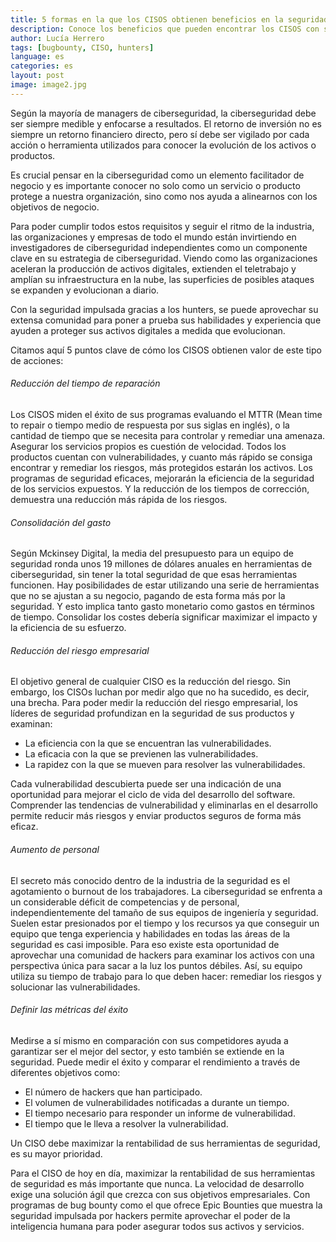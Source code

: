 ```yaml
---
title: 5 formas en la que los CISOS obtienen beneficios en la seguridad impulsada por los hunters
description: Conoce los beneficios que pueden encontrar los CISOS con sus departamentos de seguridad gracias al trabajo de los hunters
author: Lucía Herrero
tags: [bugbounty, CISO, hunters]
language: es
categories: es
layout: post
image: image2.jpg
---
```


Según la mayoría de managers de ciberseguridad, la ciberseguridad debe ser siempre medible y enfocarse a resultados. El retorno de inversión no es siempre un retorno financiero directo, pero sí debe ser vigilado por cada acción o herramienta utilizados para conocer la evolución de los activos o productos.  

Es crucial pensar en la ciberseguridad como un elemento facilitador de negocio y es importante conocer no solo como un servicio o producto protege a nuestra organización, sino como nos ayuda a alinearnos con los objetivos de negocio. 

Para poder cumplir todos estos requisitos y seguir el ritmo de la industria, las organizaciones y empresas de todo el mundo están invirtiendo en investigadores de ciberseguridad independientes como un componente clave en su estrategia de ciberseguridad. Viendo como las organizaciones aceleran la producción de activos digitales, extienden el teletrabajo y amplían su infraestructura en la nube, las superficies de posibles ataques se expanden y evolucionan a diario.  

Con la seguridad impulsada gracias a los hunters, se puede aprovechar su extensa comunidad para poner a prueba sus habilidades y experiencia que ayuden a proteger sus activos digitales a medida que evolucionan. 

Citamos aquí 5 puntos clave de cómo los CISOS obtienen valor de este tipo de acciones: 

###### Reducción del tiempo de reparación

Los CISOS miden el éxito de sus programas evaluando el MTTR (Mean time to repair o tiempo medio de respuesta por sus siglas en inglés), o la cantidad de tiempo que se necesita para controlar y remediar una amenaza. Asegurar los servicios propios es cuestión de velocidad. Todos los productos cuentan con vulnerabilidades, y cuanto más rápido se consiga encontrar y remediar los riesgos, más protegidos estarán los activos. Los programas de seguridad eficaces, mejorarán la eficiencia de la seguridad de los servicios expuestos. Y la reducción de los tiempos de corrección, demuestra una reducción más rápida de los riesgos. 

###### Consolidación del gasto  

Según Mckinsey Digital, la media del presupuesto para un equipo de seguridad ronda unos 19 millones de dólares anuales en herramientas de ciberseguridad, sin tener la total seguridad de que esas herramientas funcionen. Hay posibilidades de estar utilizando una serie de herramientas que no se ajustan a su negocio, pagando de esta forma más por la seguridad. Y esto implica tanto gasto monetario como gastos en términos de tiempo. Consolidar los costes debería significar maximizar el impacto y la eficiencia de su esfuerzo. 

###### Reducción del riesgo empresarial

El objetivo general de cualquier CISO es la reducción del riesgo. Sin embargo, los CISOs luchan por medir algo que no ha sucedido, es decir, una brecha. Para poder medir la reducción del riesgo empresarial, los líderes de seguridad profundizan en la seguridad de sus productos y examinan: 

- La eficiencia con la que se encuentran las vulnerabilidades. 
- La eficacia con la que se previenen las vulnerabilidades. 
- La rapidez con la que se mueven para resolver las vulnerabilidades. 

Cada vulnerabilidad descubierta puede ser una indicación de una oportunidad para mejorar el ciclo de vida del desarrollo del software. Comprender las tendencias de vulnerabilidad y eliminarlas en el desarrollo permite reducir más riesgos y enviar productos seguros de forma más eficaz.  

###### Aumento de personal 

El secreto más conocido dentro de la industria de la seguridad es el agotamiento o burnout de los trabajadores. La ciberseguridad se enfrenta a un considerable déficit de competencias y de personal, independientemente del tamaño de sus equipos de ingeniería y seguridad. Suelen estar presionados por el tiempo y los recursos ya que conseguir un equipo que tenga experiencia y habilidades en todas las áreas de la seguridad es casi imposible. Para eso existe esta oportunidad de aprovechar una comunidad de hackers para examinar los activos con una perspectiva única para sacar a la luz los puntos débiles. Así, su equipo utiliza su tiempo de trabajo para lo que deben hacer: remediar los riesgos y solucionar las vulnerabilidades. 

###### Definir las métricas del éxito 

Medirse a sí mismo en comparación con sus competidores ayuda a garantizar ser el mejor del sector, y esto también se extiende en la seguridad. Puede medir el éxito y comparar el rendimiento a través de diferentes objetivos como: 

- El número de hackers que han participado. 
- El volumen de vulnerabilidades notificadas a durante un tiempo. 
- El tiempo necesario para responder un informe de vulnerabilidad. 
- El tiempo que le lleva a resolver la vulnerabilidad. 

Un CISO debe maximizar la rentabilidad de sus herramientas de seguridad, es su mayor prioridad.  

Para el CISO de hoy en día, maximizar la rentabilidad de sus herramientas de seguridad es más importante que nunca. La velocidad de desarrollo exige una solución ágil que crezca con sus objetivos empresariales. Con programas de bug bounty como el que ofrece Epic Bounties que muestra la seguridad impulsada por hackers permite aprovechar el poder de la inteligencia humana para poder asegurar todos sus activos y servicios. 
